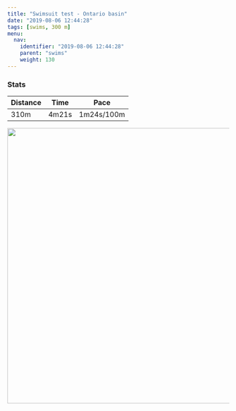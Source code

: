 ```yaml
---
title: "Swimsuit test - Ontario basin"
date: "2019-08-06 12:44:28"
tags: [swims, 300 m]
menu:
  nav:
    identifier: "2019-08-06 12:44:28"
    parent: "swims"
    weight: 130
---
```


### Stats

| Distance | Time | Pace |
|----------|------|------|
|310m|4m21s|1m24s/100m|

<img src='https://maps.googleapis.com/maps/api/staticmap?maptype=terrain&path=enc:}qjeIlk}Le@Yi@e@L{@b@Ti@r@AdAVn@A{@d@WW~@e@^`@dAUqAKW&key=AIzaSyAfqMeaZ1CCJFGP5cWud__oZnT_Pybg-1M&size=800x800&scale=2&markers=color:yellow|label:S|53.47119,-2.28551&markers=color:green|label:F|53.471570000000014,-2.2857299999999996' width='625' />
